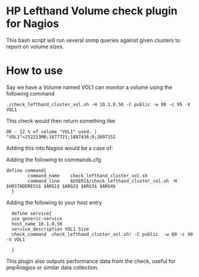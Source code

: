 # HP Lefthand Volume check plugin for Nagios
This bash script will run several snmp queries against given clusters to report on volume sizes.

# How to use

Say we have a Volume named VOL1 can monitor a volume using the following command

`./check_lefthand_cluster_vol.sh -H 10.1.0.50 -C public -w 80 -c 95 -V VOL1`

This check would then return something like

`OK - 12 % of volume "VOL1" used. | "VOL1"=252213MB;1677721;1887436;0;2097152`

Adding this into Nagios would be a case of:

Adding the following to commands.cfg

```
define command{
        command_name    check_lefthand_cluster_vol.sh
        command_line    $USER1$/check_lefthand_cluster_vol.sh -H $HOSTADDRESS$ $ARG1$ $ARG2$ $ARG3$ $ARG4$
  }
  ```

Adding the following to your host entry

``` 
  define service{
  use generic-service
  host_name 10.1.0.50
  service_description VOL1 Size
  check_command  check_lefthand_cluster_vol.sh! -C public  -w 80 -c 90 -V VOL1

  } 
  ```
This plugin also outputs performance data from the check, useful for pnp4nagios or similar data collection.
